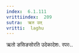 ```yaml
---
index:  6.1.111
vrittiindex:  209
sutra:  ऋत उत्
vritti:  laghu 
---
```


ऋतो ङसिङसोरति उदेकादेशः. रपरः..

